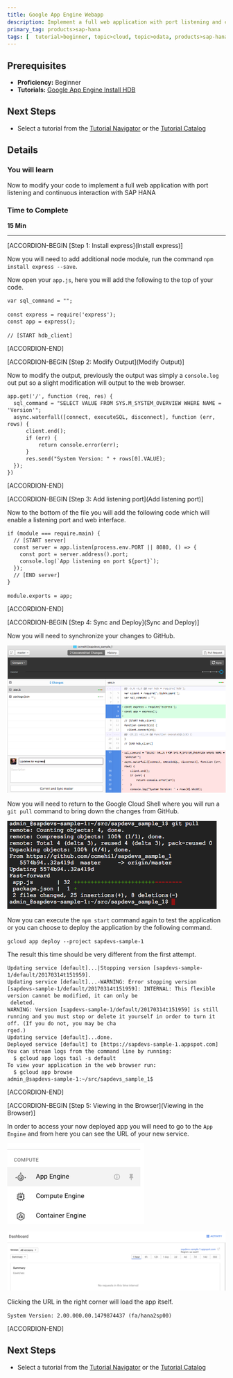 ```yaml
---
title: Google App Engine Webapp
description: Implement a full web application with port listening and continuous interaction with SAP HANA
primary_tag: products>sap-hana
tags: [  tutorial>beginner, topic>cloud, topic>odata, products>sap-hana, products>sap-hana\,-express-edition  ]
---
```


## Prerequisites  
 - **Proficiency:** Beginner
 - **Tutorials:** [Google App Engine Install HDB](https://www.sap.com/developer/tutorials/gae-nodehdb.html)


## Next Steps
 - Select a tutorial from the [Tutorial Navigator](http://www.sap.com/developer/tutorial-navigator.html) or the [Tutorial Catalog](http://www.sap.com/developer/tutorials.html)

## Details
### You will learn  
Now to modify your code to implement a full web application with port listening and continuous interaction with SAP HANA

### Time to Complete
**15 Min**

---

[ACCORDION-BEGIN [Step 1: Install express](Install express)]

Now you will need to add additional node module, run the command `npm install express --save`.

Now open your `app.js`, here you will add the following to the top of your code.

```
var sql_command = "";

const express = require('express');
const app = express();

// [START hdb_client]
```


[ACCORDION-END]

[ACCORDION-BEGIN [Step 2: Modify Output](Modify Output)]

Now to modify the output, previously the output was simply a `console.log` out put so a slight modification will output to the web browser.

```
app.get('/', function (req, res) {
  sql_command = "SELECT VALUE FROM SYS.M_SYSTEM_OVERVIEW WHERE NAME = 'Version'";
  async.waterfall([connect, executeSQL, disconnect], function (err, rows) {
      client.end();
      if (err) {
          return console.error(err);
      }
      res.send("System Version: " + rows[0].VALUE);
  });
})
```


[ACCORDION-END]

[ACCORDION-BEGIN [Step 3: Add listening port](Add listening port)]

Now to the bottom of the file you will add the following code which will enable a listening port and web interface.

```
if (module === require.main) {
  // [START server]
  const server = app.listen(process.env.PORT || 8080, () => {
    const port = server.address().port;
    console.log(`App listening on port ${port}`);
  });
  // [END server]
}

module.exports = app;
```


[ACCORDION-END]

[ACCORDION-BEGIN [Step 4: Sync and Deploy](Sync and Deploy)]

Now you will need to synchronize your changes to GitHub.

![updated changes](1.png)

Now you will need to return to the Google Cloud Shell where you will run a `git pull` command to bring down the changes from GitHub.

![pull](2.png)

Now you can execute the `npm start` command again to test the application or you can choose to deploy the application by the following command.

`gcloud app deploy --project sapdevs-sample-1`

The result this time should be very different from the first attempt.

```
Updating service [default]...|Stopping version [sapdevs-sample-1/default/20170314t151959].                                                                                  
Updating service [default]...-WARNING: Error stopping version [sapdevs-sample-1/default/20170314t151959]: INTERNAL: This flexible version cannot be modified, it can only be
 deleted.
WARNING: Version [sapdevs-sample-1/default/20170314t151959] is still running and you must stop or delete it yourself in order to turn it off. (If you do not, you may be cha
rged.)
Updating service [default]...done.                                                                                                                                          
Deployed service [default] to [https://sapdevs-sample-1.appspot.com]
You can stream logs from the command line by running:
  $ gcloud app logs tail -s default
To view your application in the web browser run:
  $ gcloud app browse
admin_@sapdevs-sample-1:~/src/sapdevs_sample_1$
```


[ACCORDION-END]

[ACCORDION-BEGIN [Step 5: Viewing in the Browser](Viewing in the Browser)]

In order to access your now deployed app you will need to go to the `App Engine` and from here you can see the URL of your new service.

![app engine](3.png)

![app engine dashboard](4.png)

Clicking the URL in the right corner will load the app itself.

`System Version: 2.00.000.00.1479874437 (fa/hana2sp00)`


[ACCORDION-END]


## Next Steps
- Select a tutorial from the [Tutorial Navigator](http://www.sap.com/developer/tutorial-navigator.html) or the [Tutorial Catalog](http://www.sap.com/developer/tutorials.html)

